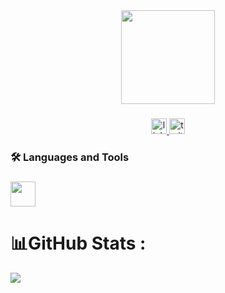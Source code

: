 <div align="center">
  <img height="150" src="https://media.giphy.com/media/M9gbBd9nbDrOTu1Mqx/giphy.gif" />
</div>

###

<div align="center">
  <a href="https://www.linkedin.com/in/haidar-aldahan-2a72032b9" target="_blank">
    <img src="https://img.shields.io/static/v1?message=LinkedIn&logo=linkedin&label=&color=0077B5&logoColor=white&labelColor=&style=for-the-badge" height="25" alt="linkedin logo" />
  </a>
  <a href="https://twitter.com/zFiora_" target="_blank">
    <img src="https://img.shields.io/static/v1?message=Twitter&logo=twitter&label=&color=1DA1F2&logoColor=white&labelColor=&style=for-the-badge" height="25" alt="twitter logo" />
  </a>
</div>



###

<h3 align="left">🛠 Languages and Tools</h3>

###

<div align="left">
  <img src="https://skillicons.dev/icons?i=py,flutter,angular,java,dart,typescript" height="40" />
</div>

###

# 📊GitHub Stats :
![](https://github-readme-streak-stats.herokuapp.com/?user=zFiora&theme=dark&hide_border=false)<br/>

